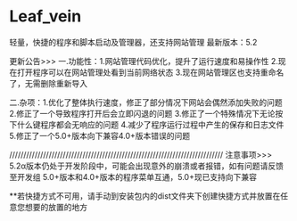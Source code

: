 # Leaf_vein
轻量，快捷的程序和脚本启动及管理器，还支持网站管理
最新版本：5.2

更新公告>>>
一.功能性：1.网站管理代码优化，提升了运行速度和易操作性
                 2.现在打开程序可以在网站管理处看到当前网络状态
                 3.现在网站管理区也支持重命名了，无需删除重新导入
                 
二.杂项：1.优化了整体执行速度，修正了部分情况下网站会偶然添加失败的问题
              2.修正了一个导致程序打开后会立即闪退的问题
              3.修正了一个特殊情况下无论按下什么键程序都会无响应的问题
              4.减少了程序运行过程中产生的保存和日志文件
              5.修正了一个5.0+版本向下兼容4.0+版本错误的问题

////////////////////////////////////////////////////////////////////////////
注意事项>>>
5.2α版本仍处于开发阶段中，可能会出现意外的崩溃或者报错，如有问题请反馈至开发组
5.0+版本和4.0+版本的程序菜单互通，5.0+现已支持向下兼容

**若快捷方式不可用，请手动到安装包内的dist文件夹下创建快捷方式并放置在任意您想要的放置的地方
